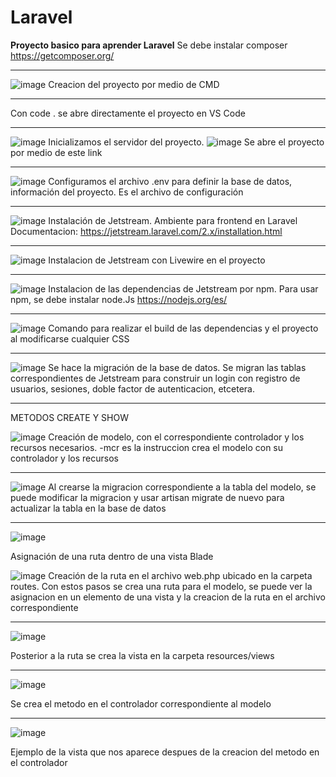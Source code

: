 # Laravel

**Proyecto basico para aprender Laravel**
Se debe instalar composer https://getcomposer.org/

********

![image](https://user-images.githubusercontent.com/92832390/163894526-b3c9f701-6b35-467d-a8a2-c86174ba56ac.png)
Creacion del proyecto por medio de CMD
********
Con code . se abre directamente el proyecto en VS Code
********
![image](https://user-images.githubusercontent.com/92832390/163894938-2bf9afba-1c7d-4d09-8d96-a1b16c6a6971.png)
Inicializamos el servidor del proyecto.
![image](https://user-images.githubusercontent.com/92832390/163894970-96f38a55-4314-4d92-8512-ccdb4b47a4eb.png)
Se abre el proyecto por medio de este link
********
![image](https://user-images.githubusercontent.com/92832390/163895114-0683c378-7319-4c20-a142-0d727ddaded3.png)
Configuramos el archivo .env para definir la base de datos, información del proyecto. Es el archivo de configuración
********
![image](https://user-images.githubusercontent.com/92832390/163895504-12a009b4-b3a7-49e7-9513-0a993ac191e5.png)
Instalación de Jetstream. Ambiente para frontend en Laravel
Documentacion: https://jetstream.laravel.com/2.x/installation.html
********
![image](https://user-images.githubusercontent.com/92832390/163896434-45f146b4-6518-4bdf-9832-dbe3c59c437e.png)
Instalacion de Jetstream con Livewire en el proyecto 
********
![image](https://user-images.githubusercontent.com/92832390/163897216-792cfae0-1fd3-44d0-9ced-c80f79b30870.png)
Instalacion de las dependencias de Jetstream por npm.
Para usar npm, se debe instalar node.Js
https://nodejs.org/es/
********
![image](https://user-images.githubusercontent.com/92832390/163897615-3bc73a0f-2d2c-4820-a443-5ab21c434e34.png)
Comando para realizar el build de las dependencias y el proyecto al modificarse cualquier CSS
********
![image](https://user-images.githubusercontent.com/92832390/163897889-32ab003b-d44d-46ac-b255-f57651223ae6.png)
Se hace la migración de la base de datos. Se migran las tablas correspondientes de Jetstream para construir un login con registro de usuarios, sesiones, doble factor de autenticacion, etcetera.
********

METODOS CREATE Y SHOW 

![image](https://user-images.githubusercontent.com/92832390/165194428-fda73f03-dbef-4b2d-b63e-f0d2b2148b61.png)
Creación de modelo, con el correspondiente controlador y los recursos necesarios. -mcr es la instruccion crea el modelo con su controlador y los recursos
********
![image](https://user-images.githubusercontent.com/92832390/165195794-ed89adb7-82a7-440c-abbc-c4bb69e770d0.png)
Al crearse la migracion correspondiente a la tabla del modelo, se puede modificar la migracion y usar artisan migrate de nuevo para actualizar la tabla en la base de datos
********
![image](https://user-images.githubusercontent.com/92832390/165196703-adf29ca8-5ffc-4748-b757-48fc7506b532.png)

Asignación de una ruta dentro de una vista Blade

![image](https://user-images.githubusercontent.com/92832390/165196828-fbeb711b-5c49-4ace-9fbc-303226372e89.png)
Creación de la ruta en el archivo web.php ubicado en la carpeta routes.
Con estos pasos se crea una ruta para el modelo, se puede ver la asignacion en un elemento de una vista y la creacion de la ruta en el archivo correspondiente
********
![image](https://user-images.githubusercontent.com/92832390/165199643-06833c5b-84d8-4544-97fe-c61738c33e2e.png)

 Posterior a la ruta se crea la vista en la carpeta resources/views  
 ********
 ![image](https://user-images.githubusercontent.com/92832390/165202812-3d029bff-a349-43e9-be11-7680450179f4.png)
 
Se crea el metodo en el controlador correspondiente al modelo

********
![image](https://user-images.githubusercontent.com/92832390/165202983-9bd120ee-cf06-460a-b4d1-d8e73b8c9bee.png)

Ejemplo de la vista que nos aparece despues de la creacion del metodo en el controlador

